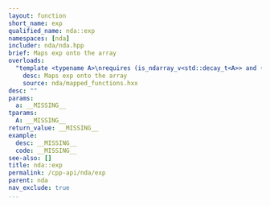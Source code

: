 ```yaml
---
layout: function
short_name: exp
qualified_name: nda::exp
namespaces: [nda]
includer: nda/nda.hpp
brief: Maps exp onto the array
overloads:
  "template <typename A>\nrequires (is_ndarray_v<std::decay_t<A>> and (get_algebra<std::decay_t<A>> != 'M'))\nauto exp(A && a)":
    desc: Maps exp onto the array
    source: nda/mapped_functions.hxx
desc: ""
params:
  a: __MISSING__
tparams:
  A: __MISSING__
return_value: __MISSING__
example:
  desc: __MISSING__
  code: __MISSING__
see-also: []
title: nda::exp
permalink: /cpp-api/nda/exp
parent: nda
nav_exclude: true
...
```



